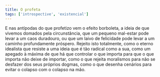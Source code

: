 ```yaml
---
title: O profeta
tags: ['introspective', 'existencial']
---
```


E nas antípodas do que profetizo vem o efeito borboleta, a ideia de que vivemos domados pela circunstância, que um pequeno mal-estar pode levar a um caos duradouro, ou que um laivo de felicidade pode levar a um caminho profundamente próspero. Rejeito isto totalmente, como o eterno idealista que resiste a uma ideia que é tão radical como a sua, como um apegado à máxima de que há que controlar o que importa para que o que importa não deixe de importar, como o que rejeita moralismos para não se desfazer dos seus próprios dogmas, como o que desenha cenários para evitar o colapso com o colapso na mão.